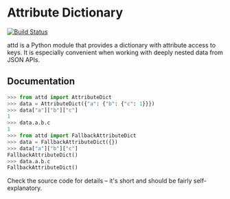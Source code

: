 Attribute Dictionary
====================

[![Build Status](https://travis-ci.org/otsaloma/attd.svg)](https://travis-ci.org/otsaloma/attd)

attd is a Python module that provides a dictionary with attribute access
to keys. It is especially convenient when working with deeply nested
data from JSON APIs.

## Documentation

```python
>>> from attd import AttributeDict
>>> data = AttributeDict({"a": {"b": {"c": 1}}})
>>> data["a"]["b"]["c"]
1
>>> data.a.b.c
1
>>> from attd import FallbackAttributeDict
>>> data = FallbackAttributeDict({})
>>> data["a"]["b"]["c"]
FallbackAttributeDict()
>>> data.a.b.c
FallbackAttributeDict()
```

Check the source code for details – it's short and should be fairly
self-explanatory.
